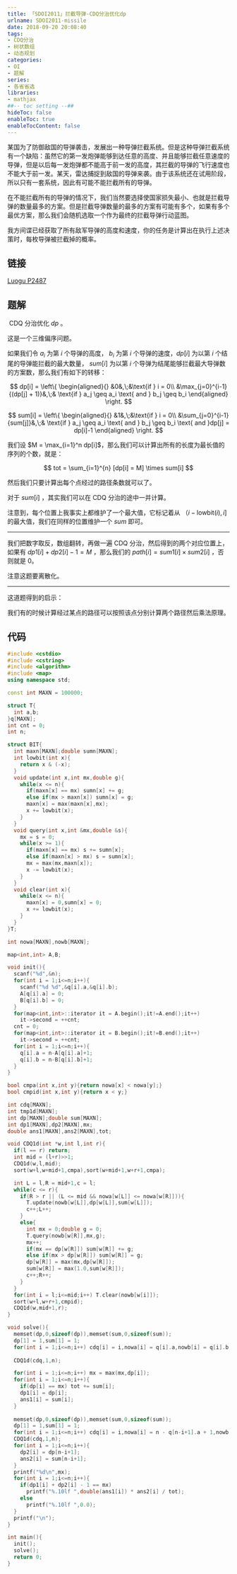 ```yaml
---
title: 「SDOI2011」拦截导弹-CDQ分治优化dp
urlname: SDOI2011-missile
date: 2018-09-20 20:08:40
tags:
- CDQ分治
- 树状数组
- 动态规划
categories: 
- OI
- 题解
series:
- 各省省选
libraries:
- mathjax 
##-- toc setting --##
hideToc: false
enableToc: true
enableTocContent: false
---
```



某国为了防御敌国的导弹袭击，发展出一种导弹拦截系统。但是这种导弹拦截系统有一个缺陷：虽然它的第一发炮弹能够到达任意的高度、并且能够拦截任意速度的导弹，但是以后每一发炮弹都不能高于前一发的高度，其拦截的导弹的飞行速度也不能大于前一发。某天，雷达捕捉到敌国的导弹来袭。由于该系统还在试用阶段，所以只有一套系统，因此有可能不能拦截所有的导弹。

在不能拦截所有的导弹的情况下，我们当然要选择使国家损失最小、也就是拦截导弹的数量最多的方案。但是拦截导弹数量的最多的方案有可能有多个，如果有多个最优方案，那么我们会随机选取一个作为最终的拦截导弹行动蓝图。

我方间谍已经获取了所有敌军导弹的高度和速度，你的任务是计算出在执行上述决策时，每枚导弹被拦截掉的概率。

<!--more-->

## 链接

[Luogu P2487](https://www.luogu.org/problemnew/show/P2487)

## 题解

​ $\text{CDQ}$ 分治优化 $dp$​ 。

这是一个三维偏序问题。

如果我们令 $a_i$ 为第 $i$ 个导弹的高度， $b_i$ 为第 $i$ 个导弹的速度，$dp[i]$ 为以第 $i$ 个结尾的导弹能拦截的最大数量， $sum[i]$ 为以第 $i$ 个导弹为结尾能够拦截最大导弹数的方案数，那么我们有如下的转移：


$$
dp[i] = 
\left\{
\begin{aligned}{}
&0&,\;&\text{if } i = 0\\
&\max_{j=0}^{i-1}{(dp[j] + 1)}&,\;& \text{if } a_j \geq a_i \text{ and } b_j \geq b_i
\end{aligned}
\right.
$$

$$
sum[i] = 
\left\{
\begin{aligned}{}
&1&,\;&\text{if } i = 0\\
&\sum_{j=0}^{i-1}{sum[j]}&,\;&  \text{if } a_j \geq a_i \text{ and } b_j \geq b_i \text{ and }dp[j] = dp[i]-1
\end{aligned}
\right.
$$

我们设 $M = \max_{i=1}^n dp[i]$，那么我们可以计算出所有的长度为最长值的序列的个数，就是：

$$
tot = \sum_{i=1}^{n} [dp[i] = M] \times sum[i]
$$

然后我们只要计算出每个点经过的路径条数就可以了。

对于 $sum[i]$ ，其实我们可以在 $\text{CDQ}$ 分治的途中一并计算。

注意到，每个位置上我事实上都维护了一个最大值，它标记着从 $（i-\text{lowbit}(i),i]$ 的最大值，我们在同样的位置维护一个 $sum$ 即可。

- - -

我们把数字取反，数组翻转，再做一遍 $\text{CDQ}$ 分治，然后得到的两个对应位置上，如果有 $dp1[i] + dp2[i] - 1 = M$ ，那么我们的 $path[i] = sum1[i] \times sum2[i]$ ，否则就是 $0$。

注意这题要离散化。

- - -
这道题得到的启示：

我们有的时候计算经过某点的路径可以按照该点分别计算两个路径然后乘法原理。

## 代码


```cpp
#include <cstdio>
#include <cstring>
#include <algorithm>
#include <map>
using namespace std;

const int MAXN = 100000;

struct T{
  int a,b;
}q[MAXN];
int cnt = 0;
int n;

struct BIT{
  int maxn[MAXN];double sumn[MAXN];
  int lowbit(int x){
    return x & (-x);
  }
  void update(int x,int mx,double g){
    while(x <= n){
      if(maxn[x] == mx) sumn[x] += g;
      else if(mx > maxn[x]) sumn[x] = g;
      maxn[x] = max(maxn[x],mx);
      x += lowbit(x);
    }
  }
  void query(int x,int &mx,double &s){
    mx = s = 0;
    while(x >= 1){
      if(maxn[x] == mx) s += sumn[x];
      else if(maxn[x] > mx) s = sumn[x];
      mx = max(mx,maxn[x]);
      x -= lowbit(x);
    }
  }
  void clear(int x){
    while(x <= n){
      maxn[x] = 0,sumn[x] = 0;
      x += lowbit(x);
    }    
  }
}T;

int nowa[MAXN],nowb[MAXN];

map<int,int> A,B;

void init(){
  scanf("%d",&n);
  for(int i = 1;i<=n;i++){
    scanf("%d %d",&q[i].a,&q[i].b);
    A[q[i].a] = 0;
    B[q[i].b] = 0;
  }
  for(map<int,int>::iterator it = A.begin();it!=A.end();it++)
    it->second = ++cnt;
  cnt = 0;
  for(map<int,int>::iterator it = B.begin();it!=B.end();it++)
    it->second = ++cnt;
  for(int i = 1;i<=n;i++){
    q[i].a = n-A[q[i].a]+1;
    q[i].b = n-B[q[i].b]+1;
  }
}

bool cmpa(int x,int y){return nowa[x] < nowa[y];}
bool cmpid(int x,int y){return x < y;}

int cdq[MAXN];
int tmp1d[MAXN];
int dp[MAXN];double sum[MAXN];
int dp1[MAXN],dp2[MAXN],mx;
double ans1[MAXN],ans2[MAXN],tot;

void CDQ1d(int *w,int l,int r){
  if(l == r) return;
  int mid = (l+r)>>1;
  CDQ1d(w,l,mid);
  sort(w+l,w+mid+1,cmpa),sort(w+mid+1,w+r+1,cmpa);

  int L = l,R = mid+1,c = l;
  while(c <= r){
    if(R > r || (L <= mid && nowa[w[L]] <= nowa[w[R]])){
      T.update(nowb[w[L]],dp[w[L]],sum[w[L]]);
      c++;L++;
    }
    else{
      int mx = 0;double g = 0;
      T.query(nowb[w[R]],mx,g);
      mx++;
      if(mx == dp[w[R]]) sum[w[R]] += g;
      else if(mx > dp[w[R]]) sum[w[R]] = g;
      dp[w[R]] = max(mx,dp[w[R]]);
      sum[w[R]] = max(1.0,sum[w[R]]);
      c++;R++;
    }
  }
  for(int i = l;i<=mid;i++) T.clear(nowb[w[i]]);
  sort(w+l,w+r+1,cmpid);
  CDQ1d(w,mid+1,r);
}

void solve(){
  memset(dp,0,sizeof(dp)),memset(sum,0,sizeof(sum));
  dp[1] = 1,sum[1] = 1;
  for(int i = 1;i<=n;i++) cdq[i] = i,nowa[i] = q[i].a,nowb[i] = q[i].b;
  
  CDQ1d(cdq,1,n);

  for(int i = 1;i<=n;i++) mx = max(mx,dp[i]);
  for(int i = 1;i<=n;i++){
    if(dp[i] == mx) tot += sum[i];
    dp1[i] = dp[i];
    ans1[i] = sum[i]; 
  }
  
  memset(dp,0,sizeof(dp)),memset(sum,0,sizeof(sum));
  dp[1] = 1,sum[1] = 1;
  for(int i = 1;i<=n;i++) cdq[i] = i,nowa[i] = n - q[n-i+1].a + 1,nowb[i] = n - q[n-i+1].b + 1;
  CDQ1d(cdq,1,n);
  for(int i = 1;i<=n;i++){
    dp2[i] = dp[n-i+1];
    ans2[i] = sum[n-i+1]; 
  }
  printf("%d\n",mx);
  for(int i = 1;i<=n;i++){
    if(dp1[i] + dp2[i] - 1 == mx)
      printf("%.10lf ",double(ans1[i]) * ans2[i] / tot);
    else
      printf("%.10lf ",0.0);
  }
  printf("\n");
}

int main(){
  init();
  solve();
  return 0;
}
```

